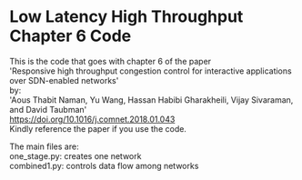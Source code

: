 # Low Latency High Throughput Chapter 6 Code

This is the code that goes with chapter 6 of the paper  
'Responsive high throughput congestion control for interactive applications over SDN-enabled networks'  
by:  
'Aous Thabit Naman, Yu Wang, Hassan Habibi Gharakheili, Vijay Sivaraman, and David Taubman'  
https://doi.org/10.1016/j.comnet.2018.01.043  
Kindly reference the paper if you use the code.  

The main files are:  
one_stage.py: creates one network  
combined1.py: controls data flow among networks  
